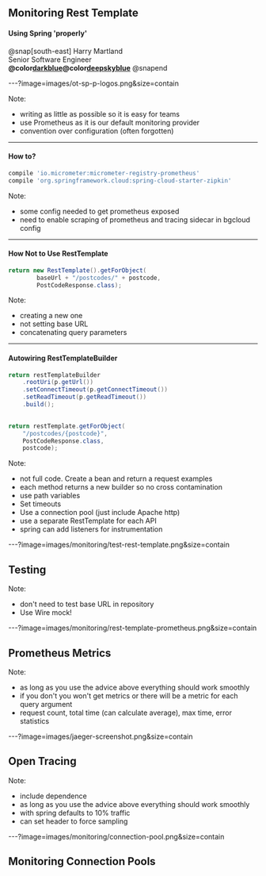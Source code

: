 

## Monitoring Rest Template
#### Using Spring 'properly'

  
  @snap[south-east]
  Harry Martland  
  Senior Software Engineer  
  **@color[darkblue](Booking)@color[deepskyblue](Go)**
  @snapend

---?image=images/ot-sp-p-logos.png&size=contain

Note:
- writing as little as possible so it is easy for teams
- use Prometheus as it is our default monitoring provider
- convention over configuration (often forgotten)

---

#### How to?

```groovy
compile 'io.micrometer:micrometer-registry-prometheus'
compile 'org.springframework.cloud:spring-cloud-starter-zipkin'
```

Note:
- some config needed to get prometheus exposed 
- need to enable scraping of prometheus and tracing sidecar in bgcloud config

---
#### How Not to Use RestTemplate

```java
return new RestTemplate().getForObject(
        baseUrl + "/postcodes/" + postcode, 
        PostCodeResponse.class);
```


Note:
- creating a new one
- not setting base URL
- concatenating query parameters

---
#### Autowiring RestTemplateBuilder

```java
return restTemplateBuilder
    .rootUri(p.getUrl())
    .setConnectTimeout(p.getConnectTimeout())
    .setReadTimeout(p.getReadTimeout())
    .build();
    
```

```java
return restTemplate.getForObject(
    "/postcodes/{postcode}", 
    PostCodeResponse.class, 
    postcode);
```

Note:
- not full code. Create a bean and return a request examples
- each method returns a new builder so no cross contamination
- use path variables
- Set timeouts
- Use a connection pool (just include Apache http)
- use a separate RestTemplate for each API
- spring can add listeners for instrumentation

---?image=images/monitoring/test-rest-template.png&size=contain

## Testing

Note:
- don't need to test base URL in repository
- Use Wire mock!

---?image=images/monitoring/rest-template-prometheus.png&size=contain

## Prometheus Metrics


Note:
- as long as you use the advice above everything should work smoothly
- if you don't you won't get metrics or there will be a metric for each query argument
- request count, total time (can calculate average), max time, error statistics

---?image=images/jaeger-screenshot.png&size=contain

## Open Tracing


Note:
- include dependence
- as long as you use the advice above everything should work smoothly
- with spring defaults to 10% traffic
- can set header to force sampling

---?image=images/monitoring/connection-pool.png&size=contain

## Monitoring Connection Pools